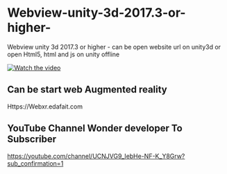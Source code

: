 # Webview-unity-3d-2017.3-or-higher-
Webview unity 3d 2017.3  or  higher - can be open website url on unity3d or open Html5, html and js  on unity offline

[![Watch the video](https://img.youtube.com/vi/M-uHuWKIUEk/0.jpg)](https://youtu.be/M-uHuWKIUEk)


## Can be start web Augmented reality

Https://Webxr.edafait.com


## YouTube Channel Wonder developer To Subscriber 
https://youtube.com/channel/UCNJVG9_IebHe-NF-K_Y8Grw?sub_confirmation=1
